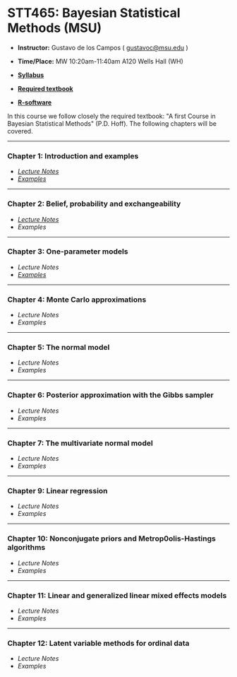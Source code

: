 # STT465: Bayesian Statistical Methods (MSU)


* **Instructor:** Gustavo de los Campos ( gustavoc@msu.edu )

* **Time/Place:** MW 10:20am-11:40am A120 Wells Hall (WH)   

* **[Syllabus](https://github.com/gdlc/STT465/blob/master/STT465_Syllabus.pdf)**
* **[Required textbook](http://www.stat.washington.edu/people/pdhoff/book.php)**
* **[R-software](http://www.r-project.org/)**

In this course we follow closely the required textbook: "A first Course in Bayesian Statistical Methods" (P.D. Hoff). The following chapters will be covered.

------------------------------------------------------------------
### Chapter 1: Introduction and examples
 - *[Lecture Notes](https://github.com/gdlc/STT465/blob/master/STT465_1.pdf)*
 - *[Examples](https://github.com/gdlc/STT465/blob/master/examples_1.md)*

------------------------------------------------------------------
### Chapter 2: Belief, probability and exchangeability
 - *[Lecture Notes](https://github.com/gdlc/STT465/blob/master/STT465_1.pdf)*
 - *Examples*
 
------------------------------------------------------------------
### Chapter 3: One-parameter models

 - *Lecture Notes*
 - *[Examples](https://github.com/gdlc/STT465/blob/master/chapter3_examples.md)*

------------------------------------------------------------------
### Chapter 4: Monte Carlo approximations

 - *Lecture Notes*
 - *Examples*
 
------------------------------------------------------------------
### Chapter 5: The normal model

 - *Lecture Notes*
 - *Examples*

------------------------------------------------------------------
### Chapter 6: Posterior approximation with the Gibbs sampler

 - *Lecture Notes*
 - *Examples*

------------------------------------------------------------------
### Chapter 7: The multivariate normal model
 - *Lecture Notes*
 - *Examples* 
 
------------------------------------------------------------------
### Chapter 9: Linear regression
 - *Lecture Notes*
 - *Examples* 
 
------------------------------------------------------------------
### Chapter 10: Nonconjugate priors and Metrop0olis-Hastings algorithms
 - *Lecture Notes*
 - *Examples* 
 
------------------------------------------------------------------
### Chapter 11: Linear and generalized linear mixed effects models
 - *Lecture Notes*
 - *Examples* 

------------------------------------------------------------------
### Chapter 12: Latent variable methods for ordinal data
 - *Lecture Notes*
 - *Examples* 

